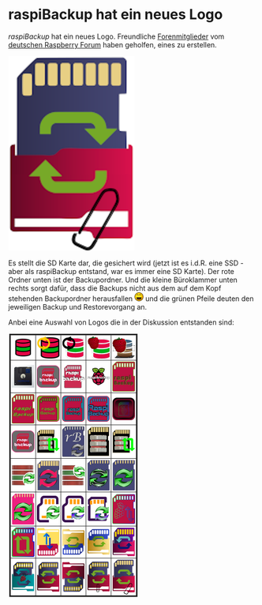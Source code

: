 # raspiBackup hat ein neues Logo


*raspiBackup* hat ein neues Logo. Freundliche [Forenmitglieder](https://forum-raspberrypi.de/forum/thread/59343-wer-hat-lust-und-zeit-ein-schoeneres-icon-fuer-den-raspibackup-installer-fuer-ub/) vom [deutschen Raspberry Forum](https://forum-raspberrypi.de/forum/) haben geholfen, eines zu erstellen.

![Icon rot blau final 256](images/icons/Icon_rot_blau_final_256.png)

Es stellt die SD Karte dar, die gesichert wird (jetzt ist es i.d.R. eine SSD -
aber als raspiBackup entstand, war es immer eine SD Karte). Der rote Ordner
unten ist der Backupordner. Und die kleine Büroklammer unten rechts sorgt dafür,
dass die Backups nicht aus dem auf dem Kopf stehenden Backupordner herausfallen
![laugh](images/icons/laugh.gif) und die grünen Pfeile deuten den jeweiligen Backup und Restorevorgang an.

Anbei eine Auswahl von Logos die in der Diskussion entstanden sind:

![Auswahl an Icons](images/icons/icon-collection.png)


[.status]: review-needed
[.source]: https://www.linux-tips-and-tricks.de/de/raspibackupcategoried/653-raqspibackup-has-a-new-logo
[.source]: https://www.linux-tips-and-tricks.de/en/raspibackupcategorye/654-raspibackup-has-a-new-logo
